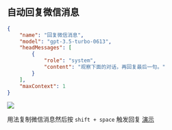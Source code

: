 
## 自动回复微信消息
```json
{
    "name": "回复微信消息",
    "model": "gpt-3.5-turbo-0613",
    "headMessages": [
        {
            "role": "system",
            "content": "观察下面的对话，再回复最后一句。"
        }
    ],
    "maxContext": 1
}
```

![](https://ipfs.io/ipfs/QmbV39V3cCarNqCS8yXnhBL67CdeTwPUj7Zydr85ybBgVM?filename=e8831869-a2d7-4433-89b9-35f5db272626.gif)

用法复制微信消息然后按 `shift + space` 触发回复 [演示](https://ipfs.ee/ipfs/QmRH85P88ErsmkfpaLtV5pwLztrdPyCaTmyteBH6wAKab5/e8831869-a2d7-4433-89b9-35f5db272626.mp4)